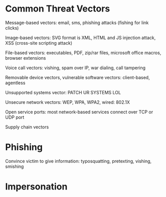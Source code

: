 # Common Threat Vectors

Message-based vectors: email, sms, phishing attacks (fishing for link clicks)

Image-based vectors: SVG format is XML, HTML and JS injection attack, XSS (cross-site scripting attack)

File-based vectors: executables, PDF, zip/rar files, microsoft office macros, browser extensions

Voice call vectors: vishing, spam over IP, war dialing, call tampering

Removable device vectors, vulnerable software vectors: client-based, agentless

Unsupported systems vector: PATCH UR SYSTEMS LOL

Unsecure network vectors: WEP, WPA, WPA2, wired: 802.1X

Open service ports: most network-based services connect over TCP or UDP port

Supply chain vectors

# Phishing

Convince victim to give information: typosquatting, pretexting, vishing, smishing

# Impersonation